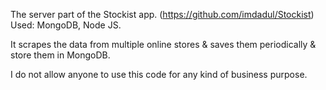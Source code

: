 The server part of the Stockist app. (https://github.com/imdadul/Stockist) Used: MongoDB, Node JS.

It scrapes the data from multiple online stores & saves them periodically & store them in MongoDB.

I do not allow anyone to use this code for any kind of business purpose.